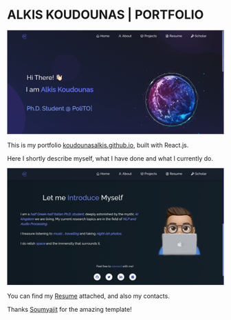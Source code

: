 # ALKIS KOUDOUNAS | PORTFOLIO

<p align="center">
  <img src="homepage.png" />
</p>

This is my portfolio [koudounasalkis.github.io](https://koudounasalkis.github.io/ "Alkis Koudounas | Portfolio"), built with React.js.

Here I shortly describe myself, what I have done and what I currently do.

<p align="center">
  <img src="aboutme.png" />
</p>

You can find my [Resume](https://raw.githubusercontent.com/koudounasalkis/koudounasalkis.github.io/ccc5865d3d418013effdf57d0e5ff25d9fec2673/my-app/src/Assets/CV_new.pdf) attached, and also my contacts.

Thanks [Soumyajit](https://github.com/soumyajit4419) for the amazing template!

